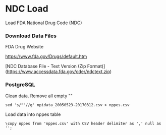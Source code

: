 # NDC Load
Load FDA National Drug Code (NDC)


### Download Data Files 

FDA Drug Website

https://www.fda.gov/Drugs/default.htm

[NDC Database File - Text Version (Zip Format)] (https://www.accessdata.fda.gov/cder/ndctext.zip)

### PostgreSQL

Clean data. Remove all empty "" 
```
sed 's/""//g' npidata_20050523-20170312.csv > nppes.csv
```

Load data into nppes table
```
\copy nppes from 'nppes.csv' with CSV header delimiter as ',' null as '';
```




